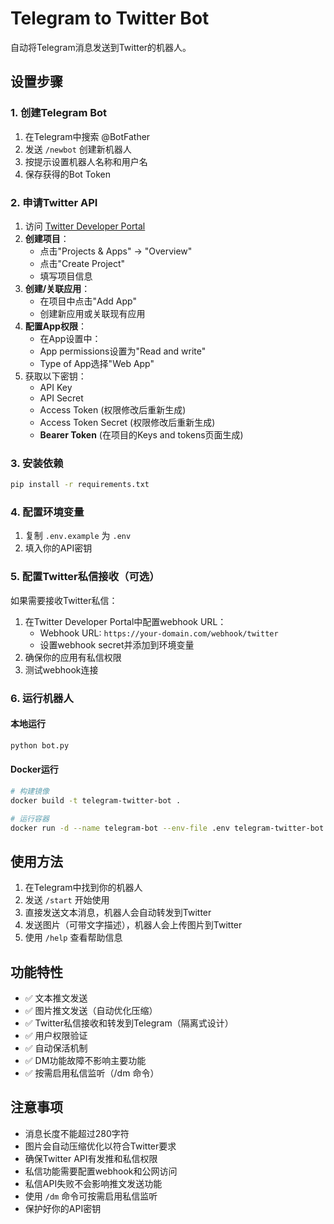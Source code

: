 # Telegram to Twitter Bot

自动将Telegram消息发送到Twitter的机器人。

## 设置步骤

### 1. 创建Telegram Bot
1. 在Telegram中搜索 @BotFather
2. 发送 `/newbot` 创建新机器人
3. 按提示设置机器人名称和用户名
4. 保存获得的Bot Token

### 2. 申请Twitter API
1. 访问 [Twitter Developer Portal](https://developer.twitter.com/)
2. **创建项目**：
   - 点击"Projects & Apps" → "Overview"
   - 点击"Create Project"
   - 填写项目信息
3. **创建/关联应用**：
   - 在项目中点击"Add App"
   - 创建新应用或关联现有应用
4. **配置App权限**：
   - 在App设置中：
   - App permissions设置为"Read and write"
   - Type of App选择"Web App"
5. 获取以下密钥：
   - API Key
   - API Secret
   - Access Token (权限修改后重新生成)
   - Access Token Secret (权限修改后重新生成)
   - **Bearer Token** (在项目的Keys and tokens页面生成)

### 3. 安装依赖
```bash
pip install -r requirements.txt
```

### 4. 配置环境变量
1. 复制 `.env.example` 为 `.env`
2. 填入你的API密钥

### 5. 配置Twitter私信接收（可选）
如果需要接收Twitter私信：
1. 在Twitter Developer Portal中配置webhook URL：
   - Webhook URL: `https://your-domain.com/webhook/twitter`
   - 设置webhook secret并添加到环境变量
2. 确保你的应用有私信权限
3. 测试webhook连接

### 6. 运行机器人

#### 本地运行
```bash
python bot.py
```

#### Docker运行
```bash
# 构建镜像
docker build -t telegram-twitter-bot .

# 运行容器
docker run -d --name telegram-bot --env-file .env telegram-twitter-bot
```

## 使用方法
1. 在Telegram中找到你的机器人
2. 发送 `/start` 开始使用
3. 直接发送文本消息，机器人会自动转发到Twitter
4. 发送图片（可带文字描述），机器人会上传图片到Twitter
5. 使用 `/help` 查看帮助信息

## 功能特性
- ✅ 文本推文发送
- ✅ 图片推文发送（自动优化压缩）
- ✅ Twitter私信接收和转发到Telegram（隔离式设计）
- ✅ 用户权限验证
- ✅ 自动保活机制
- ✅ DM功能故障不影响主要功能
- ✅ 按需启用私信监听（/dm 命令）

## 注意事项
- 消息长度不能超过280字符
- 图片会自动压缩优化以符合Twitter要求
- 确保Twitter API有发推和私信权限
- 私信功能需要配置webhook和公网访问
- 私信API失败不会影响推文发送功能
- 使用 `/dm` 命令可按需启用私信监听
- 保护好你的API密钥